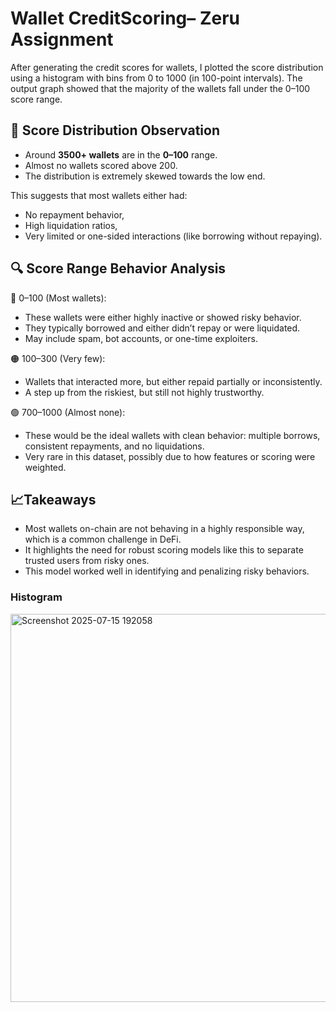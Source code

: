 # Wallet CreditScoring– Zeru Assignment

After generating the credit scores for wallets, I plotted the score distribution using a histogram with bins from 0 to 1000 (in 100-point intervals). The output graph showed that the majority of the wallets fall under the 0–100 score range.

## 🔹 Score Distribution Observation


- Around **3500+ wallets** are in the **0–100** range.
- Almost no wallets scored above 200.
- The distribution is extremely skewed towards the low end.

This suggests that most wallets either had:
- No repayment behavior,
- High liquidation ratios,
- Very limited or one-sided interactions (like borrowing without repaying).

## 🔍 Score Range Behavior Analysis

🔴 0–100 (Most wallets):
- These wallets were either highly inactive or showed risky behavior.
- They typically borrowed and either didn’t repay or were liquidated.
- May include spam, bot accounts, or one-time exploiters.

🟠 100–300 (Very few):
- Wallets that interacted more, but either repaid partially or inconsistently.
- A step up from the riskiest, but still not highly trustworthy.

🟢 700–1000 (Almost none):
- These would be the ideal wallets with clean behavior: multiple borrows, consistent repayments, and no liquidations.
- Very rare in this dataset, possibly due to how features or scoring were weighted.

## 📈Takeaways
- Most wallets on-chain are not behaving in a highly responsible way, which is a common challenge in DeFi.
- It highlights the need for robust scoring models like this to separate trusted users from risky ones.
- This model worked well in identifying and penalizing risky behaviors.
  
### Histogram

<img width="860" height="621" alt="Screenshot 2025-07-15 192058" src="https://github.com/user-attachments/assets/ca6c00dd-bae7-4d8a-88d7-f32617da2f10" />



